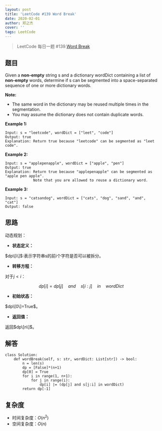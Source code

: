 ```yaml
---
layout: post
title: 'LeetCode #139 Word Break'
date: 2020-02-01
author: 郑之杰
cover: ''
tags: LeetCode
---
```


> LeetCode 每日一题 #139.[Word Break](https://leetcode-cn.com/problems/word-break/)

## 题目
Given a **non-empty** string s and a dictionary wordDict containing a list of **non-empty** words, determine if s can be segmented into a space-separated sequence of one or more dictionary words.

**Note:**
- The same word in the dictionary may be reused multiple times in the segmentation.
- You may assume the dictionary does not contain duplicate words.

**Example 1:**

```
Input: s = "leetcode", wordDict = ["leet", "code"]
Output: true
Explanation: Return true because "leetcode" can be segmented as "leet code".
```

**Example 2:**

```
Input: s = "applepenapple", wordDict = ["apple", "pen"]
Output: true
Explanation: Return true because "applepenapple" can be segmented as "apple pen apple".
             Note that you are allowed to reuse a dictionary word.
```

**Example 3:**

```
Input: s = "catsandog", wordDict = ["cats", "dog", "sand", "and", "cat"]
Output: false
```

## 思路
动态规划：

- **状态定义：**

$dp\[i\]$:表示字符串s的前i个字符是否可以被拆分。

- **转移方程：**

对于$j<i$：

$$ dp[i] = dp[j] \quad and \quad s[i:j] \quad in \quad wordDict $$

- **初始状态：**

$dp\[0\]=True$。

- **返回值：**

返回$dp\[n\]$。

## 解答
```
class Solution:
    def wordBreak(self, s: str, wordDict: List[str]) -> bool:
        n = len(s)
        dp = [False]*(n+1)
        dp[0] = True
        for i in range(1, n+1):
            for j in range(i):
                dp[i] |= (dp[j] and s[j:i] in wordDict)
        return dp[-1]
```

## 复杂度
- 时间复杂度：$O(n^2)$
- 空间复杂度：$O(n)$